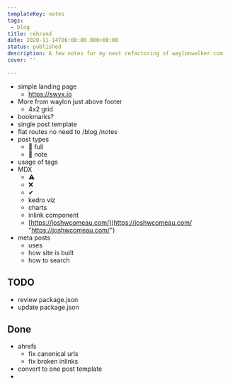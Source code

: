 ```yaml
---
templateKey: notes
tags: 
 - blog
title: rebrand
date: 2020-11-14T06:00:00.000+00:00
status: published
description: A few notes for my next refactoring of waylonwalker.com
cover: ''

---
```

* simple landing page
  * https://swyx.io
* More from waylon just above footer
  * 4x2 grid
* bookmarks?
* single post template
* flat routes no need to /blog /notes
* post types
  * 🌳  full
  * 🌱 note
* usage of tags
* MDX
  * ⚠
  * ❌
  * ✔
  * kedro viz
  * charts
  * inlink component
  * [https://joshwcomeau.com/](https://joshwcomeau.com/ "https://joshwcomeau.com/")
* meta posts
    * uses
    * how site is built
    * how to search

## TODO

* review package.json
* update package.json

## Done

* ahrefs
  * fix canonical urls
  * fix broken inlinks
* convert to one post template
* 
